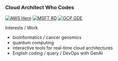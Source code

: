 ### Cloud Architect Who Codes

[![AWS Hero](https://github.com/lynnlangit/lynnlangit/blob/master/badges/aws.svg)](https://aws.amazon.com/developer/community/heroes/lynn-langit/)
[![MSFT RD](https://github.com/lynnlangit/lynnlangit/blob/master/badges/azure.svg)](https://mvp.microsoft.com/en-US/RD/profile/51394b4a-2523-4604-842d-ea1593be73d5) 
[![GCP GDE](https://github.com/lynnlangit/lynnlangit/blob/master/badges/gcp.svg)](https://developers.google.com/profile/u/lynnlangit)

<!-- ---

 <img src="https://github.com/lynnlangit/lynnlangit/blob/master/images/where-is-mn.png" width=300 align=right> 

- ☁️  **CLOUD:** build and teach in/for/with the cloud, [100+ resouces for you](https://github.com/lynnlangit/learning-cloud)
- 👩‍💻 **CODE:** responsibly, learn more about [ethical AI](https://github.com/lynnlangit/learning-ethical-ai)
- 👩‍🏫 **LEARN:** learning how to contribute to [computational bionformatics](https://github.com/lynnlangit/TeamTeri)
- 🔭 **BUILD:** genomic-scale [cloud pipelines for genomics](https://lynnlangit.com/2017/09/18/genomic-scale-data-pipelines/)
- 👯 **TEACH:** 30+ cloud & data courses on LinkedIn Learning [cloud topics](https://www.linkedin.com/learning/instructors/lynn-langit) -->

Interests / Work
- bioinformatics / cancer genomics
- quantum computing
- interactive tools for real-time cloud architectures
- English coding / query / DevOps with GenAI


 



